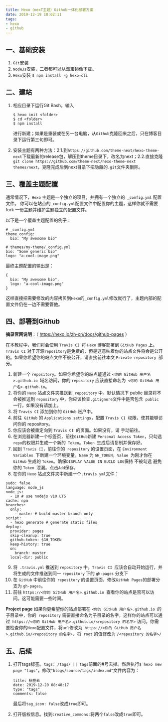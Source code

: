```yaml
---
title: Hexo（nexT主题）Github一体化部署方案
date: 2019-12-19 18:02:11
tags:
- hexo
- github
---
```


## 一、基础安装

1. `Git`安装
2. `NodeJs`安装，二者都可以从淘宝镜像下载。
3. `Hexo`安装
   `$ npm install -g hexo-cli`

## 二、建站

1. 相应目录下运行Git Bash，输入

   ```
   $ hexo init <folder>
   $ cd <folder>
   $ npm install
   ```

   进行新建；如果是重装或在另一台电脑，从`Github`克隆回来之后，只在博客目录下运行第三句即可。

2. 安装主题有两种方法：2.1.到`https://github.com/theme-next/hexo-theme-next`下载最新的release包，解压到theme目录下，改名为next；2.2.直接克隆`git clone https://github.com/theme-next/hexo-theme-next themes/next`，克隆完成后到next目录下把隐藏的`.git`文件夹删除。

## 三、覆盖主题配置
通常情况下，`Hexo` 主题是一个独立的项目，并拥有一个独立的` _config.yml` 配置文件。
你可以在站点的` _config.yml `配置文件中配置你的主题，这样你就不需要 fork 一份主题并维护主题独立的配置文件。

以下是一个覆盖主题配置的例子：

```
# _config.yml
theme_config:
  bio: "My awesome bio"
```

```
# themes/my-theme/_config.yml
bio: "Some generic bio"
logo: "a-cool-image.png"
```

最终主题配置的输出是：

```
{
  bio: "My awesome bio",
  logo: "a-cool-image.png"
}
```

这样直接把需要修改的内容拷贝到`Hexo`的`_config.yml`修改就行了，主题内部的配置文件仍在一边不需要管他。

## 四、部署到Github

**摘录官网说明**：（ https://hexo.io/zh-cn/docs/github-pages ）

在本教程中，我们将会使用 `Travis CI `将 `Hexo` 博客部署到 `GitHub Pages` 上。`Travis CI` 对于开源` repository `是免费的，但是这意味着你的站点文件将会是公开的。如果你希望你的站点文件不被公开，请直接前往本文 `Private repository `部分。

1. 新建一个 `repository`。如果你希望你的站点能通过 `<你的 GitHub 用户名>.github.io `域名访问，你的 `repository` 应该直接命名为` <你的 GitHub 用户名>.github.io`。
2. 将你的 `Hexo` 站点文件夹推送到` repository` 中。默认情况下 public 目录将不会被推送到 `repository` 中，你应该检查` .gitignore `文件中是否包含` public` 一行，如果没有请加上。
3. 将 `Travis CI` 添加到你的 `GitHub` 账户中。
4. 前往` GitHub` 的 `Applications settings`，配置 `Travis CI `权限，使其能够访问你的 repository。
5. 你应该会被重定向到 `Travis CI `的页面。如果没有，请 手动前往。
6. 在浏览器新建一个标签页，前往` GitHub `新建 `Personal Access Token`，只勾选` repo `的权限并生成一个新的` Token`。`Token `生成后请复制并保存好。
7. 回到 `Travis CI`，前往你的` repository` 的设置页面，在 `Environment Variables `下新建一个环境变量，`Name` 为 `GH_TOKEN`，`Value `为刚才你在 `GitHub` 生成的 `Token`。确保` DISPLAY VALUE IN BUILD LOG `保持 不被勾选 避免你的 `Token `泄漏。点击` Add `保存。
8. 在你的 `Hexo` 站点文件夹中新建一个` .travis.yml `文件：

```
sudo: false
language: node_js
node_js:
  - 10 # use nodejs v10 LTS
cache: npm
branches:
  only:
    - master # build master branch only
script:
  - hexo generate # generate static files
deploy:
  provider: pages
  skip-cleanup: true
  github-token: $GH_TOKEN
  keep-history: true
  on:
    branch: master
  local-dir: public
```

9. 将` .travis.yml` 推送到 `repository` 中。`Travis CI `应该会自动开始运行，并将生成的文件推送到同一 `repository` 下的 `gh-pages` 分支下
10. 在 `GitHub` 中前往你的` repository` 的设置页面，修改` GitHub Pages `的部署分支为 `gh-pages`。
11. 前往 `https://<你的 GitHub 用户名>.github.io `查看你的站点是否可以访问。这可能需要一些时间。

**Project page**
如果你更希望你的站点部署在 `<你的 GitHub 用户名>.github.io `的子目录中，你的` repository` 需要直接命名为子目录的名字，这样你的站点可以通过` https://<你的 GitHub 用户名>.github.io/<repository 的名字>` 访问。你需要检查你的` Hexo `配置文件，将` url `修改为` https://<你的 GitHub 用户名>.github.io/<repository 的名字>`、将` root` 的值修改为 `/<repository 的名字>/`

## 五、后续

1. 打开tags标签。`tags: /tags/ || tags`前面的#号去掉。然后执行`$ hexo new page "tags"`，修改`"blogs/source/tags/index.md"`文件内容为：

   ```
   title: 标签云
   date: 2019-12-20 08:48:17
   type: "tags"
   comments: false
   ```

   最后将`tag_icon: false`改成`true`即可。

2. 打开版权信息。找到`creative_commons:`将两个`false`改成`true`即可。